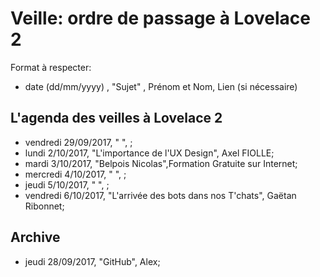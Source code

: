 # Veille: ordre de passage à Lovelace 2

Format à respecter:   
- date (dd/mm/yyyy) , "Sujet" ,  Prénom et Nom, Lien (si nécessaire)

## L'agenda des veilles à Lovelace 2

- vendredi 29/09/2017, " ", ;
- lundi 2/10/2017, "L'importance de l'UX Design", Axel FIOLLE;
- mardi 3/10/2017, "Belpois Nicolas",Formation Gratuite sur Internet;
- mercredi 4/10/2017, " ", ;
- jeudi 5/10/2017, " ", ;
- vendredi 6/10/2017, "L'arrivée des bots dans nos T'chats", Gaëtan Ribonnet;


## Archive
- jeudi 28/09/2017, "GitHub", Alex;
